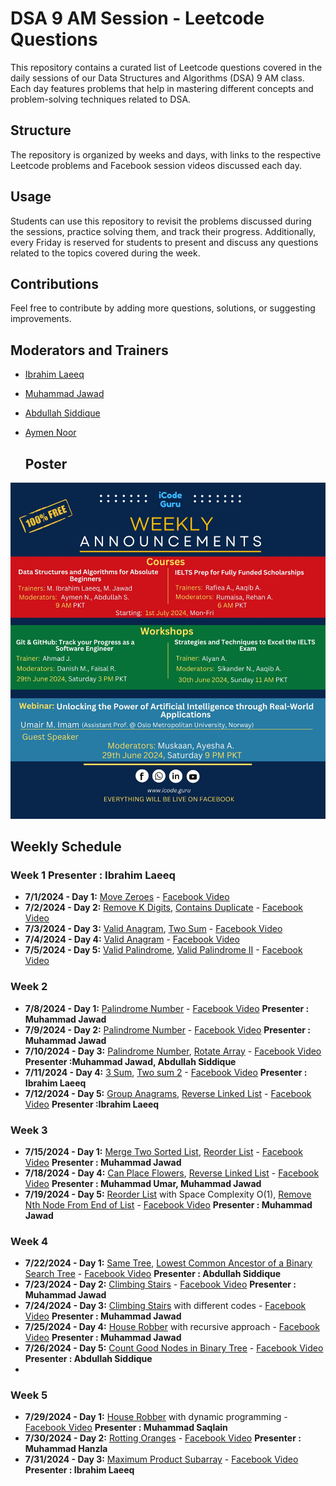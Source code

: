 # DSA 9 AM Session - Leetcode Questions

This repository contains a curated list of Leetcode questions covered in the daily sessions of our Data Structures and Algorithms (DSA) 9 AM class. Each day features problems that help in mastering different concepts and problem-solving techniques related to DSA. 

## Structure

The repository is organized by weeks and days, with links to the respective Leetcode problems and Facebook session videos discussed each day. 

## Usage

Students can use this repository to revisit the problems discussed during the sessions, practice solving them, and track their progress. Additionally, every Friday is reserved for students to present and discuss any questions related to the topics covered during the week.

## Contributions

Feel free to contribute by adding more questions, solutions, or suggesting improvements. 

## Moderators and Trainers

- [Ibrahim Laeeq](https://www.linkedin.com/in/ibrahim-laeeq)
- [Muhammad Jawad](https://www.linkedin.com/in/muhammad-jawad-86507b201/)
- [Abdullah Siddique](https://www.linkedin.com/in/abdullah-siddique-682734263/)
- [Aymen Noor](https://www.linkedin.com/in/aymen-noor/)

  ## Poster

![Course Poster](https://github.com/IbrahimLaeeq/9-AM-DSA-Course/blob/main/icodeguru%20course%202.jpg)



## Weekly Schedule

### Week 1 Presenter : Ibrahim Laeeq
- **7/1/2024 - Day 1:** [Move Zeroes](https://leetcode.com/problems/move-zeroes/) - [Facebook Video](https://www.facebook.com/iCodeguru/videos/997309338653844/		)
- **7/2/2024 - Day 2:** [Remove K Digits](https://leetcode.com/problems/remove-k-digits/), [Contains Duplicate](https://leetcode.com/problems/contains-duplicate/) - [Facebook Video](https://fb.watch/t3gVFfawLp/	)
- **7/3/2024 - Day 3:** [Valid Anagram](https://leetcode.com/problems/valid-anagram/description/), [Two Sum](https://leetcode.com/problems/two-sum/) - [Facebook Video](https://fb.watch/t4B5458Lrl/	)
- **7/4/2024 - Day 4:** [Valid Anagram](https://leetcode.com/problems/longest-consecutive-sequence/) - [Facebook Video](https://fb.watch/t3Tk5OWI11/	)
- **7/5/2024 - Day 5:** [Valid Palindrome](https://leetcode.com/problems/valid-palindrome/description/), [Valid Palindrome II](https://leetcode.com/problems/valid-palindrome-ii/) - [Facebook Video](https://fb.watch/t7dI5CDwVu/)

### Week 2
- **7/8/2024 - Day 1:** [Palindrome Number](https://leetcode.com/problems/palindrome-number/) - [Facebook Video](https://www.youtube.com/watch?v=RrOyzY2LzRI&list=PLe-jr3hh4N_n_eO74gWDbWo1vTGOwNgDt&index=1) **Presenter : Muhammad Jawad**
- **7/9/2024 - Day 2:** [Palindrome Number](https://leetcode.com/problems/palindrome-number/) - [Facebook Video](https://www.youtube.com/watch?v=E11QrlSjTHU&list=PLe-jr3hh4N_n_eO74gWDbWo1vTGOwNgDt&index=7) **Presenter : Muhammad Jawad**
- **7/10/2024 - Day 3:** [Palindrome Number](https://leetcode.com/problems/palindrome-number/), [Rotate Array](https://leetcode.com/problems/rotate-array/description/) - [Facebook Video](https://fb.watch/te8-UffhHY/) **Presenter :Muhammad Jawad, Abdullah Siddique**
- **7/11/2024 - Day 4:** [3 Sum](https://leetcode.com/problems/3sum/description/), [Two sum 2](https://leetcode.com/problems/two-sum-ii-input-array-is-sorted/) - [Facebook Video](https://fb.watch/tf8tmMdWY7/) **Presenter : Ibrahim Laeeq**
- **7/12/2024 - Day 5:** [Group Anagrams](https://leetcode.com/problems/group-anagrams/description/), [Reverse Linked List](https://leetcode.com/problems/reverse-linked-list/) - [Facebook Video](https://www.facebook.com/iCodeguru/videos/794449629162205) **Presenter :Ibrahim Laeeq**

### Week 3
- **7/15/2024 - Day 1:** [Merge Two Sorted List](https://leetcode.com/problems/merge-two-sorted-lists/), [Reorder List](https://leetcode.com/problems/reoder-list/description/) - [Facebook Video](https://www.facebook.com/iCodeguru/videos/409667202104324/) **Presenter : Muhammad Jawad**
- **7/18/2024 - Day 4:** [Can Place Flowers](https://leetcode.com/problems/can-placce-flowers/description/), [Reverse Linked List](https://leetcode.com/problems/reverse-linked-list/) - [Facebook Video](https://youtu.be/n0hnDAJXbVc?si=ZGaoem_g9ND-6BAd) **Presenter : Muhammad Umar, Muhammad Jawad**
- **7/19/2024 - Day 5:** [Reorder List](https://leetcode.com/problems/reorder-list/description/) with Space Complexity O(1), [Remove Nth Node From End of List](https://leetcode.com/problems/remove-nth-node-from-end-of-list/description) - [Facebook Video](https://www.facebook.com/iCodeguru/videos/991302216122492/) **Presenter : Muhammad Jawad**

### Week 4
- **7/22/2024 - Day 1:** [Same Tree](https://leetcode.com/problems/same-tree), [Lowest Common Ancestor of a Binary Search Tree](https://leetcode.com/problems/lowest-common-ancestor-of-a-binary-seach-tree) - [Facebook Video](https://www.facebook.com/iCodeguru/videos/385353554565614/) **Presenter : Abdullah Siddique**
- **7/23/2024 - Day 2:** [Climbing Stairs](https://leetcode.com/problems/climbing-stairs/description/) - [Facebook Video](https://www.facebook.com/iCodeguru/videos/1234272844605423/) **Presenter : Muhammad Jawad**
- **7/24/2024 - Day 3:** [Climbing Stairs](https://leetcode.com/problems/climbing-stairs/description/) with different codes - [Facebook Video](https://www.facebook.com/share/v/njTXmVXXFwTVMJUX/?mibextid=oFDknk) **Presenter : Muhammad Jawad**
- **7/25/2024 - Day 4:** [House Robber](https://leetcode.com/problems/house-robber/description/) with recursive approach - [Facebook Video](https://www.facebook.com/share/v/botaNvjs7Nu5wsWx/?mibextid=oFDknk) **Presenter : Muhammad Jawad** 
- **7/26/2024 - Day 5:** [Count Good Nodes in Binary Tree](https://leetcode.com/problems/count-good-nodes-in-binary-tree/description/) - [Facebook Video](https://www.facebook.com/share/v/3KttJSpsUUFfbcHp/?mibextid=oFDknk) **Presenter : Abdullah Siddique**
- 
### Week 5
- **7/29/2024 - Day 1:** [House Robber](https://leetcode.com/problems/house-robber/description) with dynamic programming - [Facebook Video](https://www.facebook.com/iCodeguru/videos/800773178838246) **Presenter : Muhammad Saqlain**
- **7/30/2024 - Day 2:** [Rotting Oranges](https://leetcode.com/problems/rotting-oranges/description) - [Facebook Video](https://www.facebook.com/iCodeguru/videos/856998569687930) **Presenter : Muhammad Hanzla**
- **7/31/2024 - Day 3:** [Maximum Product Subarray](https://leetcode.com/problems/maximum-product-subarray/description/) - [Facebook Video](https://www.facebook.com/iCodeguru/videos/347118865161283/) **Presenter : Ibrahim Laeeq**
<!--
- **8/01/2024 - Day 4:** [p](https://leetcode.com/problems/) - [Facebook Video]() **Presenter : Muhammad Saqlain**
- **8/02/2024 - Day 5:** [p](https://leetcode.com/problems/) - [Facebook Video]() **Presenter : Muhammad Saqlain**
-->

<!--
### Week 6
- **8/05/2024 - Day 1:** [p](https://leetcode.com/problems/) - [Facebook Video]() **Presenter : Abdullah Siddique**
- **8/06/2024 - Day 2:** [p](https://leetcode.com/problems/) - [Facebook Video]() **Presenter : Abdullah Siddique**
- **8/07/2024 - Day 3:** [p](https://leetcode.com/problems/) - [Facebook Video]() **Presenter : Abdullah Siddique**
- **8/08/2024 - Day 4:** [p](https://leetcode.com/problems/) - [Facebook Video]() **Presenter : Abdullah Siddique**
- **8/09/2024 - Day 5:** [p](https://leetcode.com/problems/) - [Facebook Video]() **Presenter : Abdullah Siddique**
-->

